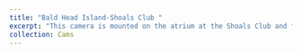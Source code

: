 ```yaml
---
title: "Bald Head Island-Shoals Club "
excerpt: "This camera is mounted on the atrium at the Shoals Club and faces South-East towards the shoals. <br/><img src='/images/cam6_13-06-17_19-00.jpg'>"
collection: Cams
---
```

